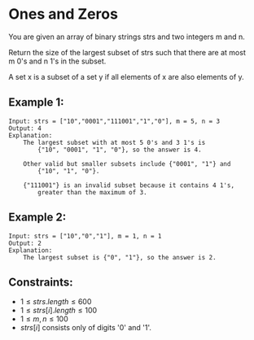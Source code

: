 # Ones and Zeros

You are given an array of binary strings strs and two integers m and n.

Return the size of the largest subset of strs such that there are at most  
m 0's and n 1's in the subset.

A set x is a subset of a set y if all elements of x are also elements of y.

 

## Example 1:

    Input: strs = ["10","0001","111001","1","0"], m = 5, n = 3
    Output: 4
    Explanation: 
        The largest subset with at most 5 0's and 3 1's is 
            {"10", "0001", "1", "0"}, so the answer is 4.

        Other valid but smaller subsets include {"0001", "1"} and 
            {"10", "1", "0"}.

        {"111001"} is an invalid subset because it contains 4 1's, 
            greater than the maximum of 3.


## Example 2:

    Input: strs = ["10","0","1"], m = 1, n = 1
    Output: 2
    Explanation: 
        The largest subset is {"0", "1"}, so the answer is 2.
        
        

## Constraints:

* $1 \le strs.length \le 600$
* $1 \le strs[i].length \le 100$
* $1 \le m, n \le 100$
* $strs[i]$ consists only of digits '0' and '1'.

